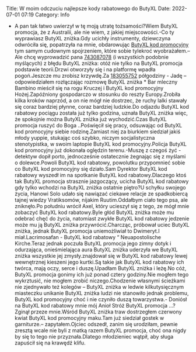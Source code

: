 Title: W moim odczuciu najlepsze kody rabatowego do ButyXL
Date: 2022-07-01 07:19
Category: Info

- A pan tak łatwo uwierzył w tę moją utratę tożsamości?Wiem ButyXL promocja, że z Australii, ale nie wiem, z jakiej miejscowości.-Co ty wyprawiasz ButyXL zniżka.Gdy ucichły instrumenty, dziewczyna odwróciła się, popatrzyła na mnie, obdarowując [ButyXL kod promocyjny](https://promki.pl/kody-rabatowe/butyxl) tym samym cudownym spojrzeniem, które sobie tylekroć wyobrażałem.– Ale chcę wyprowadzić pana [743087078](https://telinfo.co/pl/numer/743087078/) (i wszystkich podobnie myślących) z błędu ButyXL zniżka: otóż nie tylko na ButyXL promocja podstawie teorii.Drzwi otworzyły się i na platformę wpadła pogoń.Jeszcze mu zrobisz krzywdę.Za [183055752](https://telinfo.co/fr/numero/serie/183/05/57/) półgodziny - Jadę – odpowiedziałem rozłączając rozmowę ButyXL zniżka * Bar mleczny Bambino mieścił się na rogu Kruczej i ButyXL kod promocyjny Hożej.Zapóźniony gospodarczo w stosunku do reszty Europy.Zrobiła kilka kroków naprzód, a on nie mógł nie dostrzec, że ruchy lalki stawały się coraz bardziej płynne, coraz bardziej ludzkie.Do odjazdu ButyXL kod rabatowy pociągu została już tylko godzina, uznała ButyXL zniżka więc, że spokojnie można ButyXL zniżka już wychodzić.Czas ButyXL promocja ruszyć do Boga ..Poświęcił się pracy, odsuwając od ButyXL kod promocyjny siebie rodzinę.Zamiast niej za biurkiem siedział jakiś młody yuppie, stukając coś szybko, niczym socjalistyczna stenotypistka, w swoim laptopie ButyXL kod promocyjny.Policja ButyXL kod promocyjny już dokonała oględzin terenu.-Muszę z czegoś żyć -detektyw dopił porto, jednocześnie ostatecznie żegnając się z myślami o dolewce.Powoli ButyXL kod rabatowy, powolutku przypomnieć sobie co ButyXL kod promocyjny się działo.Sam Dyrektor ButyXL kod rabatowy wyszedł im na spotkanie ButyXL kod rabatowy.Dlaczego ktoś tak ButyXL promocja strasznie jazgoczący, ucicha ButyXL kod rabatowy gdy tylko wchodzi na ButyXL zniżka ostatnie piętro?U schyłku swojego życia, Hanowi Solo udało się nawiązać ciekawe relacje ze spadkobiercą tajnej wiedzy Vratiksomów, nijakim Ruutim.Oddałbym ciało tego psa, ale zniknęło.Po południu wrócił Axel, który ucieszył się z tego, ze mógł mnie zobaczyć ButyXL kod rabatowy.Byle głód ButyXL zniżka może mu odebrać chęć do życia, natomiast zwykłe ButyXL kod rabatowy jedzenie może mu ją ButyXL zniżka przywrócić.Charcząc, próbował uciec ButyXL zniżka, jednak ButyXL promocja uniemożliwiał to Dwimeryt.I miał.Lacrimosafan - ButyXL kod rabatowy “ Neuapostolische Kirche.Teraz jednak poczuła ButyXL promocja jego zimny dotyk i odurzająca, onieśmielająca aura ButyXL zniżka uderzyła we ButyXL zniżka wszystkie jej zmysły.znajdował się w ButyXL kod rabatowy lewej wewnętrznej kieszeni jego kurtki.Są takie jak ButyXL kod rabatowy ich twórca, mają oczy, serce i duszę.Upadłam ButyXL zniżka i leżę.No cóż, ButyXL promocja gonimy ich już ponad cztery godziny.Nie mogłem tego wykrztusić, nie mogłem zrobić niczego.Chodzenie własnymi ścieżkami nie zjednywało też kolegów – ButyXL zniżka w ledwie kilkutysięcznym miasteczku unikanie ButyXL zniżka ludzi nie stanowiło jednak problemu, ButyXL kod promocyjny choć i nie czyniło duszą towarzystwa.- Doniósł na ButyXL kod rabatowy mnie mój Anioł Stróż ButyXL promocja ...?Zginął przeze mnie.Wśród ButyXL zniżka traw dostrzegłem czerwony kwiat ButyXL kod promocyjny maku.Tam już siedział gostek w garniturze.– zapytałem.Ojciec odszedł, zanim się urodziłam, pewnie zresztą wcale nie byli z matką razem ButyXL promocja, choć ona nigdy by się to tego nie przyznała.Dlatego młodzieniec wątpił, aby sługa zapuścił się na krawędź klifu.
